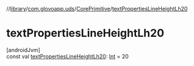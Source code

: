 //[library](../../../index.md)/[com.glovoapp.uds](../index.md)/[CorePrimitive](index.md)/[textPropertiesLineHeightLh20](text-properties-line-height-lh20.md)

# textPropertiesLineHeightLh20

[androidJvm]\
const val [textPropertiesLineHeightLh20](text-properties-line-height-lh20.md): [Int](https://kotlinlang.org/api/latest/jvm/stdlib/kotlin/-int/index.html) = 20
